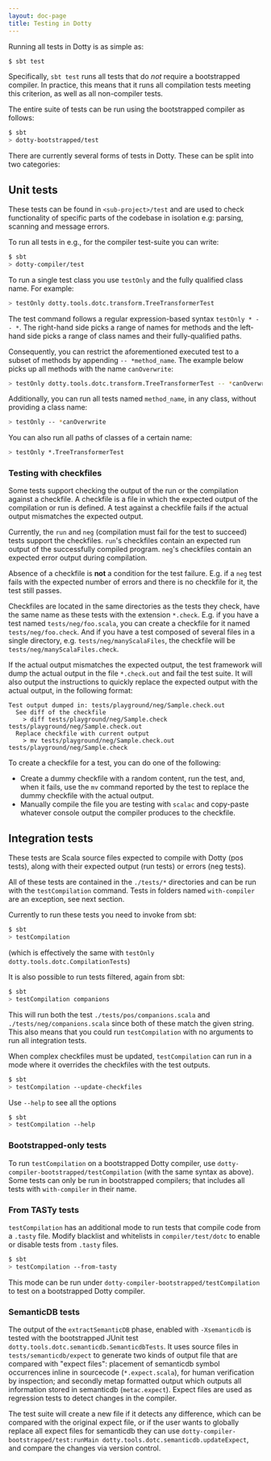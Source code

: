 ```yaml
---
layout: doc-page
title: Testing in Dotty
---
```


Running all tests in Dotty is as simple as:

```bash
$ sbt test
```

Specifically, `sbt test` runs all tests that do _not_ require a bootstrapped
compiler. In practice, this means that it runs all compilation tests meeting
this criterion, as well as all non-compiler tests.

The entire suite of tests can be run using the bootstrapped compiler as follows:

```bash
$ sbt
> dotty-bootstrapped/test
```

There are currently several forms of tests in Dotty. These can be split into
two categories:

## Unit tests
These tests can be found in `<sub-project>/test` and are used to check
functionality of specific parts of the codebase in isolation e.g: parsing,
scanning and message errors.

To run all tests in e.g., for the compiler test-suite you can write:

```bash
$ sbt
> dotty-compiler/test
```

To run a single test class you use `testOnly` and the fully qualified class name.
For example:

```bash
> testOnly dotty.tools.dotc.transform.TreeTransformerTest
```

The test command follows a regular expression-based syntax `testOnly * -- *`.
The right-hand side picks a range of names for methods and the left-hand side picks a range of class names and their
fully-qualified paths.

Consequently, you can restrict the aforementioned executed test to a subset of methods by appending ``-- *method_name``.
The example below picks up all methods with the name `canOverwrite`:

```bash
> testOnly dotty.tools.dotc.transform.TreeTransformerTest -- *canOverwrite
```

Additionally, you can run all tests named `method_name`, in any class, without providing a class name:

```bash
> testOnly -- *canOverwrite
```

You can also run all paths of classes of a certain name:

```bash
> testOnly *.TreeTransformerTest
```

### Testing with checkfiles
Some tests support checking the output of the run or the compilation against a checkfile. A checkfile is a file in which the expected output of the compilation or run is defined. A test against a checkfile fails if the actual output mismatches the expected output.

Currently, the `run` and `neg` (compilation must fail for the test to succeed) tests support the checkfiles. `run`'s checkfiles contain an expected run output of the successfully compiled program. `neg`'s checkfiles contain an expected error output during compilation.

Absence of a checkfile is **not** a condition for the test failure. E.g. if a `neg` test fails with the expected number of errors and there is no checkfile for it, the test still passes.

Checkfiles are located in the same directories as the tests they check, have the same name as these tests with the extension `*.check`. E.g. if you have a test named `tests/neg/foo.scala`, you can create a checkfile for it named `tests/neg/foo.check`. And if you have a test composed of several files in a single directory, e.g. `tests/neg/manyScalaFiles`, the checkfile will be `tests/neg/manyScalaFiles.check`.

If the actual output mismatches the expected output, the test framework will dump the actual output in the file `*.check.out` and fail the test suite. It will also output the instructions to quickly replace the expected output with the actual output, in the following format:

```
Test output dumped in: tests/playground/neg/Sample.check.out
  See diff of the checkfile
    > diff tests/playground/neg/Sample.check tests/playground/neg/Sample.check.out
  Replace checkfile with current output
    > mv tests/playground/neg/Sample.check.out tests/playground/neg/Sample.check
```

To create a checkfile for a test, you can do one of the following:

- Create a dummy checkfile with a random content, run the test, and, when it fails, use the `mv` command reported by the test to replace the dummy checkfile with the actual output.
- Manually compile the file you are testing with `scalac` and copy-paste whatever console output the compiler produces to the checkfile.

## Integration tests
These tests are Scala source files expected to compile with Dotty (pos tests),
along with their expected output (run tests) or errors (neg tests).

All of these tests are contained in the `./tests/*` directories and can be run with the `testCompilation` command. Tests in folders named `with-compiler` are an exception, see next section.

Currently to run these tests you need to invoke from sbt:

```bash
$ sbt
> testCompilation
```

(which is effectively the same with `testOnly dotty.tools.dotc.CompilationTests`)

It is also possible to run tests filtered, again from sbt:

```bash
$ sbt
> testCompilation companions
```

This will run both the test `./tests/pos/companions.scala` and
`./tests/neg/companions.scala` since both of these match the given string.
This also means that you could run `testCompilation` with no arguments to run all integration tests.

When complex checkfiles must be updated, `testCompilation` can run in a mode where it overrides the checkfiles with the test outputs.
```bash
$ sbt
> testCompilation --update-checkfiles
```

Use `--help` to see all the options
```bash
$ sbt
> testCompilation --help
```

### Bootstrapped-only tests

To run `testCompilation` on a bootstrapped Dotty compiler, use
`dotty-compiler-bootstrapped/testCompilation` (with the same syntax as above).
Some tests can only be run in bootstrapped compilers; that includes all tests
with `with-compiler` in their name.

### From TASTy tests

`testCompilation` has an additional mode to run tests that compile code from a `.tasty` file.
 Modify blacklist and whitelists in `compiler/test/dotc` to enable or disable tests from `.tasty` files.

 ```bash
 $ sbt
 > testCompilation --from-tasty
 ```

 This mode can be run under `dotty-compiler-bootstrapped/testCompilation` to test on a bootstrapped Dotty compiler.

### SemanticDB tests

The output of the `extractSemanticDB` phase, enabled with `-Xsemanticdb` is tested with the bootstrapped JUnit test
`dotty.tools.dotc.semanticdb.SemanticdbTests`. It uses source files in `tests/semanticdb/expect` to generate
two kinds of output file that are compared with "expect files": placement of semanticdb symbol occurrences inline in
sourcecode (`*.expect.scala`), for human verification by inspection; and secondly metap formatted output which outputs
all information stored in semanticdb (`metac.expect`).
Expect files are used as regression tests to detect changes in the compiler.

The test suite will create a new file if it detects any difference, which can be compared with the
original expect file, or if the user wants to globally replace all expect files for semanticdb they can use
`dotty-compiler-bootstrapped/test:runMain dotty.tools.dotc.semanticdb.updateExpect`, and compare the changes via version
control.
